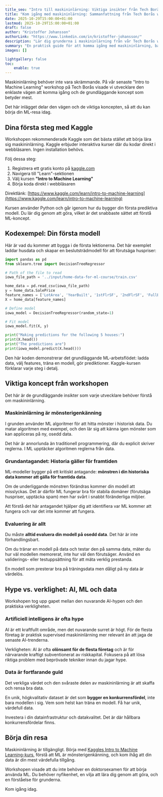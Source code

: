```yaml
---
title_seo: "Intro till maskininlärning: Viktiga insikter från Tech Borås utvecklarworkshop"
title: "Kom igång med maskininlärning: Sammanfattning från Tech Borås workshop"
date: 2025-10-29T15:00:00+01:00
lastmod: 2025-10-29T15:00:00+01:00
draft: false
author: "Kristoffer Johansson"
authorLink: "https://www.linkedin.com/in/kristoffer-johansson/"
description: "Lär dig grunderna i maskininlärning från vår Tech Borås workshop. Kom igång med Kaggles introduktionskurs, förstå mönsterigenkänning och upptäck varför data är din mest värdefulla tillgång."
summary: "En praktisk guide för att komma igång med maskininlärning, baserad på vår framgångsrika workshop på Tech Borås för utvecklare."
images: []

lightgallery: false
toc:
    enable: true
---
```


Maskininlärning behöver inte vara skrämmande. På vår senaste "Intro to Machine Learning" workshop på Tech Borås visade vi utvecklare den enklaste vägen att komma igång och de grundläggande koncept som betyder mest. <!--more-->

Det här inlägget delar den vägen och de viktiga koncepten, så att du kan börja din ML-resa idag.

## Dina första steg med Kaggle

Workshopen rekommenderade Kaggle som det bästa stället att börja lära sig maskininlärning. Kaggle erbjuder interaktiva kurser där du kodar direkt i webbläsaren. Ingen installation behövs.

Följ dessa steg:

1. Registrera ett gratis konto på [kaggle.com](https://www.kaggle.com)
2. Navigera till "Learn"-sektionen
3. Välj kursen **"Intro to Machine Learning"**
4. Börja koda direkt i webbläsaren

Direktlänk: [https://www.kaggle.com/learn/intro-to-machine-learning](https://www.kaggle.com/learn/intro-to-machine-learning)

Kursen använder Python och går igenom hur du bygger din första prediktiva modell. Du lär dig genom att göra, vilket är det snabbaste sättet att förstå ML-koncept.

## Kodexempel: Din första modell

Här är vad du kommer att bygga i de första lektionerna. Det här exemplet laddar husdata och skapar en beslutsträdmodell för att förutsäga huspriser:

```python
import pandas as pd
from sklearn.tree import DecisionTreeRegressor

# Path of the file to read
iowa_file_path = '../input/home-data-for-ml-course/train.csv'

home_data = pd.read_csv(iowa_file_path)
y = home_data.SalePrice
feature_names = ['LotArea', 'YearBuilt', '1stFlrSF', '2ndFlrSF', 'FullBath', 'BedroomAbvGr', 'TotRmsAbvGrd']
X = home_data[feature_names]

# Define model
iowa_model = DecisionTreeRegressor(random_state=1)

# Fit model
iowa_model.fit(X, y)

print("Making predictions for the following 5 houses:")
print(X.head())
print("The predictions are")
print(iowa_model.predict(X.head()))
```

Den här koden demonstrerar det grundläggande ML-arbetsflödet: ladda data, välj features, träna en modell, gör prediktioner. Kaggle-kursen förklarar varje steg i detalj.

## Viktiga koncept från workshopen

Det här är de grundläggande insikter som varje utvecklare behöver förstå om maskininlärning.

### Maskininlärning är mönsterigenkänning

I grunden använder ML algoritmer för att hitta mönster i historisk data. Du matar algoritmen med exempel, och den lär sig att känna igen mönster som kan appliceras på ny, osedd data.

Det här är annorlunda än traditionell programmering, där du explicit skriver reglerna. I ML upptäcker algoritmen reglerna från data.

### Grundantagandet: Historia gäller för framtiden

ML-modeller bygger på ett kritiskt antagande: **mönstren i din historiska data kommer att gälla för framtida data**.

Om de underliggande mönstren förändras kommer din modell att misslyckas. Det är därför ML fungerar bra för stabila domäner (förutsäga huspriser, upptäcka spam) men har svårt i snabbt föränderliga miljöer.

Att förstå det här antagandet hjälper dig att identifiera var ML kommer att fungera och var det inte kommer att fungera.

### Evaluering är allt

Du måste **alltid evaluera din modell på osedd data**. Det här är inte förhandlingsbart.

Om du tränar en modell på data och testar den på samma data, mäter du hur väl modellen memorerat, inte hur väl den förutsäger. Använd en validerings- eller testuppsättning för att mäta verklig prestanda.

En modell som presterar bra på träningsdata men dåligt på ny data är värdelös.

## Hype vs. verklighet: AI, ML och data

Workshopen tog upp gapet mellan den nuvarande AI-hypen och den praktiska verkligheten.

### Artificiell intelligens är ofta hype

AI är ett kraftfullt område, men det nuvarande surret är högt. För de flesta företag är praktisk supervised maskininlärning mer relevant än att jaga de senaste AI-trenderna.

Verkligheten: AI är ofta **olönsamt för de flesta företag** och är för närvarande kraftigt subventionerat av riskkapital. Fokusera på att lösa riktiga problem med beprövade tekniker innan du jagar hype.

### Data är fortfarande guld

Det verkliga värdet och den svåraste delen av maskininlärning är att skaffa och rensa bra data.

En unik, högkvalitativ dataset är det som **bygger en konkurrensfördel**, inte bara modellen i sig. Vem som helst kan träna en modell. Få har unik, värdefull data.

Investera i din datainfrastruktur och datakvalitet. Det är där hållbara konkurrensfördelar finns.

## Börja din resa

Maskininlärning är tillgängligt. Börja med [Kaggles Intro to Machine Learning-kurs](https://www.kaggle.com/learn/intro-to-machine-learning), förstå att ML är mönsterigenkänning, och kom ihåg att din data är din mest värdefulla tillgång.

Workshopen visade att du inte behöver en doktorsexamen för att börja använda ML. Du behöver nyfikenhet, en vilja att lära dig genom att göra, och en förståelse för grunderna.

Kom igång idag.
